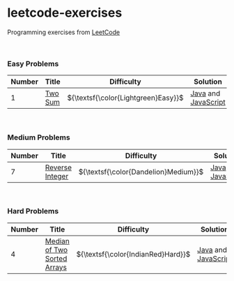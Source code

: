 # leetcode-exercises

Programming exercises from [LeetCode](https://leetcode.com/problemset/)

<br>

### Easy Problems

| Number  | Title                                                                                                                                                     | Difficulty                           | Solution                                                                                                                                                                                                                                                                                                                            |
|---------|-----------------------------------------------------------------------------------------------------------------------------------------------------------|--------------------------------------|-------------------------------------------------------------------------------------------------------------------------------------------------------------------------------------------------------------------------------------------------------------------------------------------------------------------------------------|
| 1       | [Two Sum](https://leetcode.com/problems/two-sum/)                                                                                                          | ${\textsf{\color{Lightgreen}Easy}}$  | [Java](https://github.com/LucasGPrudente/leetcode-exercises/tree/main/algorithm/0001-two-sum/Solution.java) and [JavaScript](https://github.com/LucasGPrudente/leetcode-exercises/tree/main/script/0001-two-sum/Solution.js)                                                                                                         |

<br>

### Medium Problems

| Number  | Title                                                                                                                                             | Difficulty                            | Solution                                                                                                                                                                                                                                                                                                                    |
|---------|---------------------------------------------------------------------------------------------------------------------------------------------------|---------------------------------------|-----------------------------------------------------------------------------------------------------------------------------------------------------------------------------------------------------------------------------------------------------------------------------------------------------------------------------|
| 7       | [Reverse Integer](https://leetcode.com/problems/reverse-integer/)                                                                                 | ${\textsf{\color{Dandelion}Medium}}$  | [Java](https://github.com/LucasGPrudente/leetcode-exercises/tree/main/algorithm/0007-reverse-integer/Solution.java) and [JavaScript](https://github.com/LucasGPrudente/leetcode-exercises/tree/main/script/0007-reverse-integer/Solution.js)                                                                                  |

<br>

### Hard Problems

| Number  | Title                                                                                      | Difficulty                          | Solution                                                                                                                                                                                                                                                              |
|---------|--------------------------------------------------------------------------------------------|-------------------------------------|-----------------------------------------------------------------------------------------------------------------------------------------------------------------------------------------------------------------------------------------------------------------------|
| 4       | [Median of Two Sorted Arrays](https://leetcode.com/problems/median-of-two-sorted-arrays/)  | ${\textsf{\color{IndianRed}Hard}}$  | [Java](https://github.com/LucasGPrudente/leetcode-exercises/tree/main/algorithm/0004-median-of-two-sorted-arrays/Solution.java) and [JavaScript](https://github.com/LucasGPrudente/leetcode-exercises/tree/main/script/0004-median-of-two-sorted-arrays/Solution.js)  |